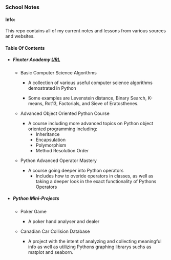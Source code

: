 ### School Notes

#### Info:
This repo contains all of my current notes and lessons from various sources and websites.

#### Table Of Contents

* ##### Finxter Academy [URL](https://github.com/RSA000/School-Notes/tree/main/Finxter%20Academy)
    * Basic Computer Science Algorithms
        
        * A collection of various useful computer science algorithms demostrated in Python
       
        * Some examples are Levenstein distance, Binary Search, K-means, Rot13, Factorials, and Sieve of Eratosthenes.
    
    * Advanced Object Oriented Python Course
       
        * A course including more advanced topics on Python object oriented programming including:
            * Inheritance
            * Encapsulation
            * Polymorphism
            * Method Resolution Order

    * Python Advanced Operator Mastery

        * A course going deeper into Python operators
            * Includes how to overide operators in classes, as well as taking a deeper look in the exact functionality of Pythons Operators

* ##### Python Mini-Projects
    * Poker Game
     
        * A poker hand analyser and dealer

    * Canadian Car Collision Database
        * A project with the intent of analyzing and collecting meaningful info as well as utilizing Pythons graphing librarys suchs as matplot and seaborn.

    
    
